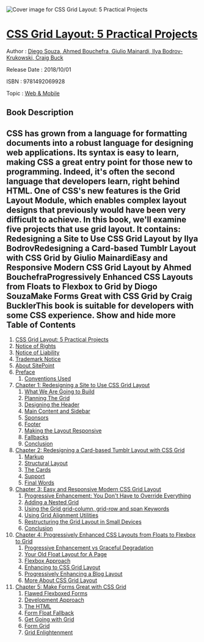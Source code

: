 ![Cover image for CSS Grid Layout: 5 Practical Projects](https://imgdetail.ebookreading.net/cover/cover/web_mobile/EB9781492069928.jpg)

[CSS Grid Layout: 5 Practical Projects](https://ebookreading.net/view/book/CSS+Grid+Layout%3A+5+Practical+Projects-EB9781492069928_1.html "CSS Grid Layout: 5 Practical Projects")
====================================================================================================================

Author : [Diego Souza](https://ebookreading.net/search/author/Diego+Souza),[ Ahmed Bouchefra](https://ebookreading.net/search/author/+Ahmed+Bouchefra),[ Giulio Mainardi](https://ebookreading.net/search/author/+Giulio+Mainardi),[ Ilya Bodrov-Krukowski](https://ebookreading.net/search/author/+Ilya+Bodrov-Krukowski),[ Craig Buck](https://ebookreading.net/search/author/+Craig+Buck)

Release Date : 2018/10/01

ISBN : 9781492069928

Topic : [Web & Mobile](https://ebookreading.net/search/category/web-mobile)

Book Description
-----------------

 CSS has grown from a language for formatting documents into a robust language for designing web applications. Its syntax is easy to learn, making CSS a great entry point for those new to programming. Indeed, it's often the second language that developers learn, right behind HTML.
One of CSS's new features is the Grid Layout Module, which enables complex layout designs that previously would have been very difficult to achieve. In this book, we'll examine five projects that use grid layout. It contains:
Redesigning a Site to Use CSS Grid Layout by Ilya BodrovRedesigning a Card-based Tumblr Layout with CSS Grid by Giulio MainardiEasy and Responsive Modern CSS Grid Layout by Ahmed BouchefraProgressively Enhanced CSS Layouts from Floats to Flexbox to Grid by Diogo SouzaMake Forms Great with CSS Grid by Craig BucklerThis book is suitable for developers with some CSS experience.
        Show and hide more                
Table of Contents
-----------------

1. [CSS Grid Layout: 5 Practical Projects](https://ebookreading.net/view/book/CSS+Grid+Layout%3A+5+Practical+Projects-EB9781492069928_1.html)
1. [Notice of Rights](https://ebookreading.net/view/book/CSS+Grid+Layout%3A+5+Practical+Projects-EB9781492069928_1.html#sigil_toc_id_1)
1. [Notice of Liability](https://ebookreading.net/view/book/CSS+Grid+Layout%3A+5+Practical+Projects-EB9781492069928_1.html#sigil_toc_id_2)
1. [Trademark Notice](https://ebookreading.net/view/book/CSS+Grid+Layout%3A+5+Practical+Projects-EB9781492069928_1.html#sigil_toc_id_3)
1. [About SitePoint](https://ebookreading.net/view/book/CSS+Grid+Layout%3A+5+Practical+Projects-EB9781492069928_1.html#sigil_toc_id_4)
1. [Preface](https://ebookreading.net/view/book/CSS+Grid+Layout%3A+5+Practical+Projects-EB9781492069928_2.html)
    1. [Conventions Used](https://ebookreading.net/view/book/CSS+Grid+Layout%3A+5+Practical+Projects-EB9781492069928_2.html#preface-conventions)
1. [Chapter 1: Redesigning a Site to Use CSS Grid Layout](https://ebookreading.net/view/book/CSS+Grid+Layout%3A+5+Practical+Projects-EB9781492069928_3.html)
    1. [What We Are Going to Build](https://ebookreading.net/view/book/CSS+Grid+Layout%3A+5+Practical+Projects-EB9781492069928_3.html#what-we-are-going-t)
    1. [Planning The Grid](https://ebookreading.net/view/book/CSS+Grid+Layout%3A+5+Practical+Projects-EB9781492069928_3.html#planning-the-grid)
    1. [Designing the Header](https://ebookreading.net/view/book/CSS+Grid+Layout%3A+5+Practical+Projects-EB9781492069928_3.html#designing-the-heade)
    1. [Main Content and Sidebar](https://ebookreading.net/view/book/CSS+Grid+Layout%3A+5+Practical+Projects-EB9781492069928_3.html#main-content-and-si)
    1. [Sponsors](https://ebookreading.net/view/book/CSS+Grid+Layout%3A+5+Practical+Projects-EB9781492069928_3.html#sponsors)
    1. [Footer](https://ebookreading.net/view/book/CSS+Grid+Layout%3A+5+Practical+Projects-EB9781492069928_3.html#footer)
    1. [Making the Layout Responsive](https://ebookreading.net/view/book/CSS+Grid+Layout%3A+5+Practical+Projects-EB9781492069928_3.html#making-the-layout-r)
    1. [Fallbacks](https://ebookreading.net/view/book/CSS+Grid+Layout%3A+5+Practical+Projects-EB9781492069928_3.html#fallbacks)
    1. [Conclusion](https://ebookreading.net/view/book/CSS+Grid+Layout%3A+5+Practical+Projects-EB9781492069928_3.html#conclusion)
1. [Chapter 2: Redesigning a Card-based Tumblr Layout with CSS Grid](https://ebookreading.net/view/book/CSS+Grid+Layout%3A+5+Practical+Projects-EB9781492069928_4.html)
    1. [Markup](https://ebookreading.net/view/book/CSS+Grid+Layout%3A+5+Practical+Projects-EB9781492069928_4.html#markup)
    1. [Structural Layout](https://ebookreading.net/view/book/CSS+Grid+Layout%3A+5+Practical+Projects-EB9781492069928_4.html#structural-layout)
    1. [The Cards](https://ebookreading.net/view/book/CSS+Grid+Layout%3A+5+Practical+Projects-EB9781492069928_4.html#the-cards)
    1. [Support](https://ebookreading.net/view/book/CSS+Grid+Layout%3A+5+Practical+Projects-EB9781492069928_4.html#support)
    1. [Final Words](https://ebookreading.net/view/book/CSS+Grid+Layout%3A+5+Practical+Projects-EB9781492069928_4.html#final-words)
1. [Chapter 3: Easy and Responsive Modern CSS Grid Layout](https://ebookreading.net/view/book/CSS+Grid+Layout%3A+5+Practical+Projects-EB9781492069928_5.html)
    1. [Progressive Enhancement: You Don&#39;t Have to Override Everything](https://ebookreading.net/view/book/CSS+Grid+Layout%3A+5+Practical+Projects-EB9781492069928_5.html#progressive-enhance)
    1. [Adding a Nested Grid](https://ebookreading.net/view/book/CSS+Grid+Layout%3A+5+Practical+Projects-EB9781492069928_5.html#adding-a-nested-gri)
    1. [Using the Grid grid-column, grid-row and span Keywords](https://ebookreading.net/view/book/CSS+Grid+Layout%3A+5+Practical+Projects-EB9781492069928_5.html#using-the-grid-grid)
    1. [Using Grid Alignment Utilities](https://ebookreading.net/view/book/CSS+Grid+Layout%3A+5+Practical+Projects-EB9781492069928_5.html#using-grid-alignmen)
    1. [Restructuring the Grid Layout in Small Devices](https://ebookreading.net/view/book/CSS+Grid+Layout%3A+5+Practical+Projects-EB9781492069928_5.html#restructuring-the-g)
    1. [Conclusion](https://ebookreading.net/view/book/CSS+Grid+Layout%3A+5+Practical+Projects-EB9781492069928_5.html#conclusion)
1. [Chapter 4: Progressively Enhanced CSS Layouts from Floats to Flexbox to Grid](https://ebookreading.net/view/book/CSS+Grid+Layout%3A+5+Practical+Projects-EB9781492069928_6.html)
    1. [Progressive Enhancement vs Graceful Degradation](https://ebookreading.net/view/book/CSS+Grid+Layout%3A+5+Practical+Projects-EB9781492069928_6.html#progressive-enhance)
    1. [Your Old Float Layout for A Page](https://ebookreading.net/view/book/CSS+Grid+Layout%3A+5+Practical+Projects-EB9781492069928_6.html#your-old-float-layo)
    1. [Flexbox Approach](https://ebookreading.net/view/book/CSS+Grid+Layout%3A+5+Practical+Projects-EB9781492069928_6.html#flexbox-approach)
    1. [Enhancing to CSS Grid Layout](https://ebookreading.net/view/book/CSS+Grid+Layout%3A+5+Practical+Projects-EB9781492069928_6.html#enhancing-to-css-gr)
    1. [Progressively Enhancing a Blog Layout](https://ebookreading.net/view/book/CSS+Grid+Layout%3A+5+Practical+Projects-EB9781492069928_6.html#progressively-enhan)
    1. [More About CSS Grid Layout](https://ebookreading.net/view/book/CSS+Grid+Layout%3A+5+Practical+Projects-EB9781492069928_6.html#more-about-css-grid)
1. [Chapter 5: Make Forms Great with CSS Grid](https://ebookreading.net/view/book/CSS+Grid+Layout%3A+5+Practical+Projects-EB9781492069928_7.html)
    1. [Flawed Flexboxed Forms](https://ebookreading.net/view/book/CSS+Grid+Layout%3A+5+Practical+Projects-EB9781492069928_7.html#flawed-flexboxed-fo)
    1. [Development Approach](https://ebookreading.net/view/book/CSS+Grid+Layout%3A+5+Practical+Projects-EB9781492069928_7.html#development-approac)
    1. [The HTML](https://ebookreading.net/view/book/CSS+Grid+Layout%3A+5+Practical+Projects-EB9781492069928_7.html#the-html)
    1. [Form Float Fallback](https://ebookreading.net/view/book/CSS+Grid+Layout%3A+5+Practical+Projects-EB9781492069928_7.html#form-float-fallback)
    1. [Get Going with Grid](https://ebookreading.net/view/book/CSS+Grid+Layout%3A+5+Practical+Projects-EB9781492069928_7.html#get-going-with-grid)
    1. [Form Grid](https://ebookreading.net/view/book/CSS+Grid+Layout%3A+5+Practical+Projects-EB9781492069928_7.html#form-grid)
    1. [Grid Enlightenment](https://ebookreading.net/view/book/CSS+Grid+Layout%3A+5+Practical+Projects-EB9781492069928_7.html#grid-enlightenment)
